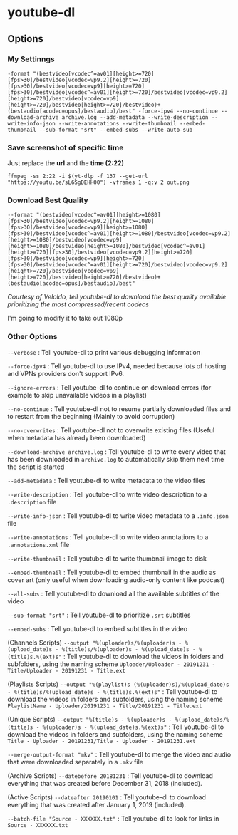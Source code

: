 # youtube-dl

## Options

### My Settinngs

```shell
-format "(bestvideo[vcodec^=av01][height>=720][fps>30]/bestvideo[vcodec=vp9.2][height>=720][fps>30]/bestvideo[vcodec=vp9][height>=720][fps>30]/bestvideo[vcodec^=av01][height>=720]/bestvideo[vcodec=vp9.2][height>=720]/bestvideo[vcodec=vp9][height>=720]/bestvideo[height>=720]/bestvideo)+(bestaudio[acodec=opus]/bestaudio)/best" -force-ipv4 --no-continue --download-archive archive.log --add-metadata --write-description --write-info-json --write-annotations --write-thumbnail --embed-thumbnail --sub-format "srt" --embed-subs --write-auto-sub
```

### Save screenshot of specific time

Just replace the **url** and the **time (2:22)**

```shell
ffmpeg -ss 2:22 -i $(yt-dlp -f 137 --get-url "https://youtu.be/sL6SgDEHH00") -vframes 1 -q:v 2 out.png
```

### Download Best Quality

```shell
--format "(bestvideo[vcodec^=av01][height>=1080][fps>30]/bestvideo[vcodec=vp9.2][height>=1080][fps>30]/bestvideo[vcodec=vp9][height>=1080][fps>30]/bestvideo[vcodec^=av01][height>=1080]/bestvideo[vcodec=vp9.2][height>=1080]/bestvideo[vcodec=vp9][height>=1080]/bestvideo[height>=1080]/bestvideo[vcodec^=av01][height>=720][fps>30]/bestvideo[vcodec=vp9.2][height>=720][fps>30]/bestvideo[vcodec=vp9][height>=720][fps>30]/bestvideo[vcodec^=av01][height>=720]/bestvideo[vcodec=vp9.2][height>=720]/bestvideo[vcodec=vp9][height>=720]/bestvideo[height>=720]/bestvideo)+(bestaudio[acodec=opus]/bestaudio)/best"
```
_Courtesy of Veloldo, tell youtube-dl to download the best quality available prioritizing the most compressed/recent codecs_

I'm going to modify it to take out 1080p

### Other Options

`--verbose` : Tell youtube\-dl to print various debugging information

`--force-ipv4` : Tell youtube\-dl to use IPv4, needed because lots of hosting and VPNs providers don't support IPv6.

`--ignore-errors` : Tell youtube\-dl to continue on download errors (for example to skip unavailable videos in a playlist)

`--no-continue` : Tell youtube\-dl not to resume partially downloaded files and to restart from the beginning (Mainly to avoid corruption)

`--no-overwrites` : Tell youtube\-dl not to overwrite existing files (Useful when metadata has already been downloaded)

`--download-archive archive.log` : Tell youtube\-dl to write every video that has been downloaded in `archive.log` to automatically skip them next time the script is started

`--add-metadata` : Tell youtube\-dl to write metadata to the video files

`--write-description` : Tell youtube\-dl to write video description to a `.description` file

`--write-info-json` : Tell youtube\-dl to write video metadata to a `.info.json` file

`--write-annotations` : Tell youtube\-dl to write video annotations to a `.annotations.xml` file

`--write-thumbnail` : Tell youtube\-dl to write thumbnail image to disk

`--embed-thumbnail` : Tell youtube\-dl to embed thumbnail in the audio as cover art (only useful when downloading audio\-only content like podcast)

`--all-subs` : Tell youtube\-dl to download all the available subtitles of the video

`--sub-format "srt"` : Tell youtube\-dl to prioritize `.srt` subtitles

`--embed-subs` : Tell youtube\-dl to embed subtitles in the video

(Channels Scripts) `--output "%(uploader)s/%(uploader)s - %(upload_date)s - %(title)s/%(uploader)s - %(upload_date)s - %(title)s.%(ext)s"` : Tell youtube\-dl to download the videos in folders and subfolders, using the naming scheme `Uploader/Uploader - 20191231 - Title/Uploader - 20191231 - Title.ext`

(Playlists Scripts) `--output "%(playlist)s (%(uploader)s)/%(upload_date)s - %(title)s/%(upload_date)s - %(title)s.%(ext)s"` : Tell youtube\-dl to download the videos in folders and subfolders, using the naming scheme `PlaylistName - Uploader/20191231 - Title/20191231 - Title.ext`

(Unique Scripts) `--output "%(title)s - %(uploader)s - %(upload_date)s/%(title)s - %(uploader)s - %(upload_date)s.%(ext)s"` : Tell youtube\-dl to download the videos in folders and subfolders, using the naming scheme `Title - Uploader - 20191231/Title - Uploader - 20191231.ext`

`--merge-output-format "mkv"` : Tell youtube\-dl to merge the video and audio that were downloaded separately in a `.mkv` file

(Archive Scripts) `--datebefore 20181231` : Tell youtube\-dl to download everything that was created before December 31, 2018 (included).

(Active Scripts) `--dateafter 20190101` : Tell youtube\-dl to download everything that was created after January 1, 2019 (included).

`--batch-file "Source - XXXXXX.txt"` : Tell youtube\-dl to look for links in `Source - XXXXXX.txt`
